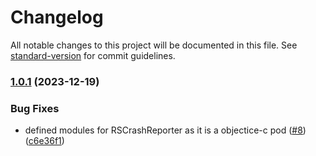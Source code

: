 # Changelog

All notable changes to this project will be documented in this file. See [standard-version](https://github.com/conventional-changelog/standard-version) for commit guidelines.

### [1.0.1](https://github.com/rudderlabs/crash-reporter-ios/compare/v1.0.0...v1.0.1) (2023-12-19)


### Bug Fixes

* defined modules for RSCrashReporter as it is a objectice-c pod ([#8](https://github.com/rudderlabs/crash-reporter-ios/issues/8)) ([c6e36f1](https://github.com/rudderlabs/crash-reporter-ios/commit/c6e36f182f4080bbc24fc8369c683494798a85c7))

